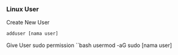 ### Linux User

Create New User

```bash
adduser [nama user]
```

Give User sudo permission
``bash
usermod -aG sudo [nama user]
